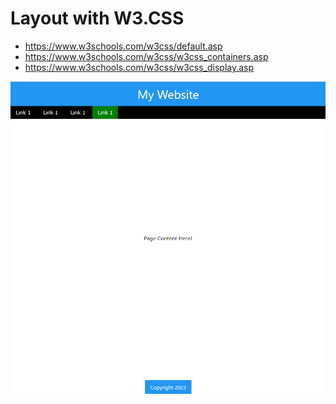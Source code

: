# Layout with W3.CSS

* https://www.w3schools.com/w3css/default.asp
* https://www.w3schools.com/w3css/w3css_containers.asp
* https://www.w3schools.com/w3css/w3css_display.asp 

![Layout-W3.CSS](Example%20Layout.png)
